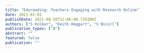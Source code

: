 ```yaml
---
title: "Edureading: Teachers Engaging with Research Online"
date: 2021-01-01
publishDate: 2021-08-20T12:06:00.729309Z
authors: ["S Kolber", "Keith Heggart", "S Nicoll"]
publication_types: ["0"]
abstract: ""
featured: false
publication: ""
---
```


